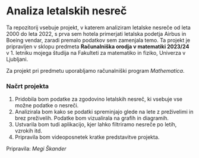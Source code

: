 # Analiza letalskih nesreč
Ta repozitorij vsebuje projekt, v katerem analiziram letalske nesreče od leta 2000 do leta 2022, s prva sem hotela primerjati letalska podetja Airbus in Boeing vendar, zaradi premalo podatkov sem zamenjala temo. Ta projekt je pripravljen v sklopu predmeta **Računalniška orodja v matematiki 2023/24** v 1. letniku mojega študija na Fakulteti za matematiko in fiziko, Univerza v Ljubljani.

Za projekt pri predmetu uporabljamo računalniški program *Mathematica*.

### Načrt projekta
1. Pridobila bom podatke za zgodovino letalskih nesreč, ki vsebuje vse možne podatke o nesreči.
2. Analizirala bom kako se podatki spreminjajo glede na lete z preživelimi in brez preživelih. Podatke bom vizualirala na grafih in diagramih.
3. Ustvarila bom tudi aplikacijo, kjer lahko filtriramo nesreče po letih, vzrokih itd.
4. Pripravila bom videoposnetek kratke predstavitve projekta.
   
Pripravila: *Megi Škander*
